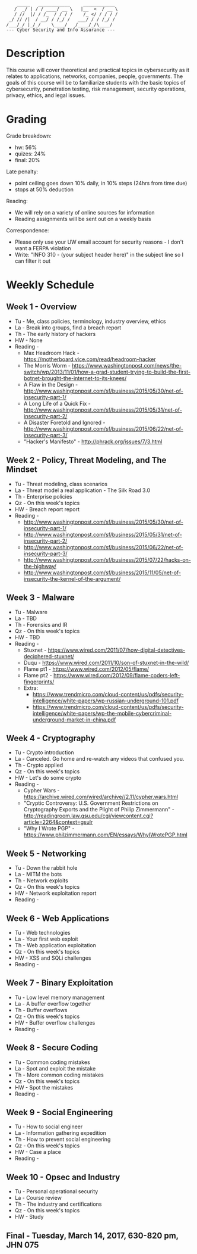 ```
    _____   ____________     ____________ 
   /  _/ | / / ____/ __ \   |__  <  / __ \
   / //  |/ / /_  / / / /    /_ </ / / / /
 _/ // /|  / __/ / /_/ /   ___/ / / /_/ / 
/___/_/ |_/_/    \____/   /____/_/\____/  
--- Cyber Security and Info Assurance ---

``` 

# Description
This course will cover theoretical and practical topics in cybersecurity as it relates to applications, networks, companies, people, governments. The goals of this course will be to familiarize students with the basic topics of cybersecurity, penetration testing, risk management, security operations, privacy, ethics, and legal issues.

# Grading
Grade breakdown:
- hw: 56%
- quizes: 24%
- final: 20%

Late penalty: 
- point ceiling goes down 10% daily, in 10% steps (24hrs from time due)
- stops at 50% deduction

Reading:
- We will rely on a variety of online sources for information
- Reading assignments will be sent out on a weekly basis

Correspondence:
- Please only use your UW email account for security reasons - I don't want a FERPA violation
- Write: "INFO 310 - (your subject header here)" in the subject line so I can filter it out

# Weekly Schedule

## Week 1 - Overview
- Tu - Me, class policies, terminology, industry overview, ethics
- La - Break into groups, find a breach report
- Th - The early history of hackers
- HW - None
- Reading -
    - Max Headroom Hack - https://motherboard.vice.com/read/headroom-hacker
    - The Morris Worm - https://www.washingtonpost.com/news/the-switch/wp/2013/11/01/how-a-grad-student-trying-to-build-the-first-botnet-brought-the-internet-to-its-knees/
    - A Flaw in the Design - http://www.washingtonpost.com/sf/business/2015/05/30/net-of-insecurity-part-1/
    - A Long Life of a Quick Fix - http://www.washingtonpost.com/sf/business/2015/05/31/net-of-insecurity-part-2/
    - A Disaster Foretold and Ignored - http://www.washingtonpost.com/sf/business/2015/06/22/net-of-insecurity-part-3/
    - "Hacker's Manifesto" - http://phrack.org/issues/7/3.html

## Week 2 - Policy, Threat Modeling, and The Mindset
- Tu - Threat modeling, class scenarios
- La - Threat model a real application - The Silk Road 3.0
- Th - Enterprise policies
- Qz - On this week's topics
- HW - Breach report report
- Reading - 
    - http://www.washingtonpost.com/sf/business/2015/05/30/net-of-insecurity-part-1/
    - http://www.washingtonpost.com/sf/business/2015/05/31/net-of-insecurity-part-2/
    - http://www.washingtonpost.com/sf/business/2015/06/22/net-of-insecurity-part-3/
    - http://www.washingtonpost.com/sf/business/2015/07/22/hacks-on-the-highway/
    - http://www.washingtonpost.com/sf/business/2015/11/05/net-of-insecurity-the-kernel-of-the-argument/

## Week 3 - Malware
- Tu - Malware
- La - TBD
- Th - Forensics and IR
- Qz - On this week's topics
- HW - TBD
- Reading -
   - Stuxnet - https://www.wired.com/2011/07/how-digital-detectives-deciphered-stuxnet/
   - Duqu - https://www.wired.com/2011/10/son-of-stuxnet-in-the-wild/
   - Flame pt1 - https://www.wired.com/2012/05/flame/
   - Flame pt2 - https://www.wired.com/2012/09/flame-coders-left-fingerprints/
   - Extra:
      - https://www.trendmicro.com/cloud-content/us/pdfs/security-intelligence/white-papers/wp-russian-underground-101.pdf
      - https://www.trendmicro.com/cloud-content/us/pdfs/security-intelligence/white-papers/wp-the-mobile-cybercriminal-underground-market-in-china.pdf

## Week 4 - Cryptography
- Tu - Crypto introduction
- La - Canceled. Go home and re-watch any videos that confused you. 
- Th - Crypto applied
- Qz - On this week's topics
- HW - Let's do some crypto
- Reading -
   - Cypher Wars - https://archive.wired.com/wired/archive//2.11/cypher.wars.html
   - "Cryptic Controversy: U.S. Government Restrictions on Cryptography Exports and the Plight of Philip Zimmermann" - http://readingroom.law.gsu.edu/cgi/viewcontent.cgi?article=2264&context=gsulr
   - "Why I Wrote PGP" - https://www.philzimmermann.com/EN/essays/WhyIWrotePGP.html

## Week 5 - Networking
- Tu - Down the rabbit hole
- La - MITM the bots
- Th - Network exploits
- Qz - On this week's topics
- HW - Network exploitation report
- Reading -

## Week 6 - Web Applications
- Tu - Web technologies
- La - Your first web exploit
- Th - Web application exploitation
- Qz - On this week's topics
- HW - XSS and SQLi challenges
- Reading -

## Week 7 - Binary Exploitation
- Tu - Low level memory management
- La - A buffer overflow together
- Th - Buffer overflows
- Qz - On this week's topics
- HW - Buffer overflow challenges
- Reading -

## Week 8 - Secure Coding
- Tu - Common coding mistakes
- La - Spot and exploit the mistake
- Th - More common coding mistakes
- Qz - On this week's topics
- HW - Spot the mistakes
- Reading -

## Week 9 - Social Engineering
- Tu - How to social engineer
- La - Information gathering expedition
- Th - How to prevent social engineering
- Qz - On this week's topics
- HW - Case a place
- Reading -

## Week 10 - Opsec and Industry
- Tu - Personal operational security
- La - Course review
- Th - The industry and certifications
- Qz - On this week's topics
- HW - Study

## Final - Tuesday, March 14, 2017, 630-820 pm, JHN 075
